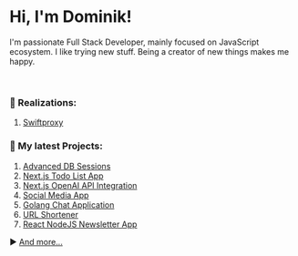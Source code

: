 # Hi, I'm Dominik!

I'm passionate Full Stack Developer, mainly focused on JavaScript ecosystem. I like trying new stuff. Being a creator of new things makes me happy.

</br>

### :handshake: Realizations:
  1. [Swiftproxy](https://swiftproxy.io/)

<!---
### :crystal_ball: Cooking:
  1. [Advanced DB Sessions](https://github.com/DominikKoniarz/nextjs-advanced-multiple-db-sessions)
-->

### 📃 My latest Projects:
  1. [Advanced DB Sessions](https://github.com/DominikKoniarz/nextjs-advanced-multiple-db-sessions)
  2. [Next.js Todo List App](https://github.com/DominikKoniarz/nextjs-todo-list)
  3. [Next.js OpenAI API Integration](https://github.com/DominikKoniarz/nextjs-chatgpt-integration)
  4. [Social Media App](https://github.com/DominikKoniarz/Social-Media-App)
  5. [Golang Chat Application](https://github.com/DominikKoniarz/chat-app-golang)
  6. [URL Shortener](https://github.com/DominikKoniarz/URL-Shortener)
  7. [React NodeJS Newsletter App](https://newsletter.dominikkoniarz.pl/)

:arrow_forward: [And more...](https://github.com/DominikKoniarz?tab=repositories)
<!---
### :chart_with_upwards_trend: My Stats
<p><img align="left" src="https://github-readme-stats.vercel.app/api/top-langs?username=dominikkoniarz&show_icons=true&locale=en&layout=compact" alt="dominikkoniarz" /></p>

<p>&nbsp;<img align="center" src="https://github-readme-stats.vercel.app/api?username=dominikkoniarz&show_icons=true&locale=en" alt="dominikkoniarz" /></p>

<p><img align="center" src="https://github-readme-streak-stats.herokuapp.com/?user=dominikkoniarz&" alt="dominikkoniarz" /></p>
-->
